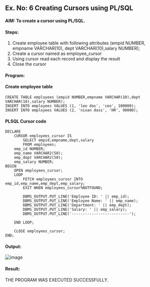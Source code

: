 ## Ex. No: 6 Creating Cursors using PL/SQL

#### AIM: To create a cursor using PL/SQL.

#### Steps:
1. Create employee table with following attributes (empid NUMBER, empname VARCHAR(10), dept VARCHAR(10),salary NUMBER);
2. Create a cursor named as employee_cursor
3. Using cursor read each record and display the result
4. Close the cursor

#### Program:
#### Create employee table
```
CREATE TABLE employees (empid NUMBER,empname VARCHAR(10),dept VARCHAR(10),salary NUMBER);
INSERT INTO employees VALUES (1, 'leo das', 'ceo', 100000);
INSERT INTO employees VALUES (2, 'nixan dass', 'HR', 90000);

```
#### PLSQL Cursor code
```
DECLARE
	CURSOR employees_cursor IS
		SELECT empid,empname,dept,salary
		FROM employees;
	emp_id NUMBER;
	emp_name VARCHAR2(50);
	emp_dept VARCHAR2(50);
	emp_salary NUMBER;
BEGIN
	OPEN employees_cursor;
	LOOP
		FETCH employees_cursor INTO emp_id,emp_name,emp_dept,emp_salary;
		EXIT WHEN employees_cursor%NOTFOUND;
		
		DBMS_OUTPUT.PUT_LINE('Employee ID: ' || emp_id);
		DBMS_OUTPUT.PUT_LINE('Employee Name: ' || emp_name);
		DBMS_OUTPUT.PUT_LINE('Department: ' || emp_dept);
		DBMS_OUTPUT.PUT_LINE('Salary: ' || emp_salary);
		DBMS_OUTPUT.PUT_LINE('--------------------------');
	
	END LOOP;
	
	CLOSE employees_cursor;
END;

```

#### Output:

![image](https://github.com/NIXANDASS/Ex-no-6-Creating-Cursors-using-PL-SQL/assets/118781418/7c2f0123-ff56-4474-b75e-e102b0963e96)


#### Result:
THE PROGRAM WAS EXECUTED SUCCESSFULLY.
